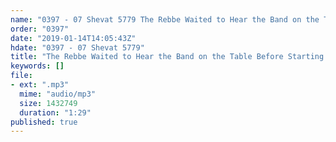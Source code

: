 ```yaml
---
name: "0397 - 07 Shevat 5779 The Rebbe Waited to Hear the Band on the Table Before Starting Shmone Esrei on Rosh Chodesh"
order: "0397"
date: "2019-01-14T14:05:43Z"
hdate: "0397 - 07 Shevat 5779"
title: "The Rebbe Waited to Hear the Band on the Table Before Starting Shmone Esrei on Rosh Chodesh"
keywords: []
file:
- ext: ".mp3"
  mime: "audio/mp3"
  size: 1432749
  duration: "1:29"
published: true
---
```

